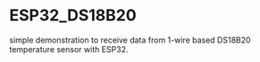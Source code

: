 # ESP32_DS18B20
simple demonstration to receive data from 1-wire based DS18B20 temperature sensor with ESP32. 
